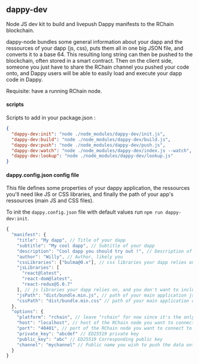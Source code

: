 ## dappy-dev

Node JS dev kit to build and livepush Dappy manifests to the RChain blockchain.

dappy-node bundles some general information about your dapp and the ressources of your dapp (js, css), puts them all in one big JSON file, and converts it to a base 64. This resulting long string can then be pushed to the blockchain, often stored in a smart contract. Then on the client side, someone you just have to share the RChain channel you pushed your code onto, and Dappy users will be able to easily load and execute your dapp code in Dappy.

Requisite: have a running RChain node.

#### scripts

Scripts to add in your package.json :

```json
{
  "dappy-dev:init": "node ./node_modules/dappy-dev/init.js",
  "dappy-dev:build": "node ./node_modules/dappy-dev/build.js",
  "dappy-dev:push": "node ./node_modules/dappy-dev/push.js",
  "dappy-dev:watch": "node ./node_modules/dappy-dev/index.js --watch",
  "dappy-dev:lookup": "node ./node_modules/dappy-dev/lookup.js"
}
```

#### dappy.config.json config file

This file defines some properties of your dappy application, the ressources you'll need like JS or CSS libraries, and finally the path of your app's ressources (main JS and CSS files).

To init the `dappy.config.json` file with default values run `npm run dappy-dev:init`.

```javascript
{
  "manifest": {
    "title": "My dapp", // Title of your dapp
    "subtitle": "My cool dapp", // Subtitle of your dapp
    "description": "Cool dapp you should try out !", // Description of your dapp
    "author": "Willy", // Author, likely you
    "cssLibraries": ["bulma@0.x"], // css libraries your dapp relies on, and you don't want to include in your css bundle
    "jsLibraries": [
      "react@latest",
      "react-dom@latest",
      "react-redux@5.0.7"
    ], // js libraries your dapp relies on, and you don't want to include in your js bundle
    "jsPath": "dist/bundle.min.js", // path of your main application js file
    "cssPath": "dist/bundle.min.css" // path of your main application css file
  },
  "options": {
    "platform": "rchain", // leave "rchain" for now since it's the only platform supported
    "host": "localhost", // host of the RChain node you want to connect to
    "port": "40401", // port of the RChain node you want to connect to
    "private_key": "abcdef" // ED25519 private key
    "public_key": "abc" // ED25519 Corresponding public key
    "channel": "mychannel" // Public name you wish to push the data onto, in this example: @"mychannel"
  }
}
```
